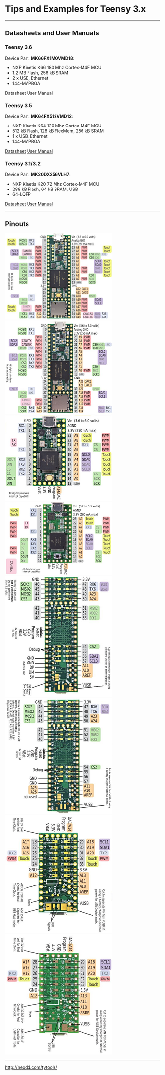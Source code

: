 # Tips and Examples for Teensy 3.x

---
## Datasheets and User Manuals

### Teensy 3.6

Device Part: **MK66FX1M0VMD18**:
- NXP Kinetis K66 180 Mhz Cortex-M4F MCU
- 1.2 MB Flash, 256 kB SRAM
- 2 x USB, Ethernet
- 144-MAPBGA

[Datasheet](https://www.pjrc.com/teensy/K66P144M180SF5V2.pdf)
[User Manual](https://www.pjrc.com/teensy/K66P144M180SF5RMV2.pdf)

### Teensy 3.5

Device Part: **MK64FX512VMD12**:
- NXP Kinetis K64 120 Mhz Cortex-M4F MCU
- 512 kB Flash, 128 kB FlexMem, 256 kB SRAM
- 1 x USB, Ethernet
- 144-MAPBGA

[Datasheet](https://www.pjrc.com/teensy/K64P144M120SF5.pdf)
[User Manual](https://www.pjrc.com/teensy/K64P144M120SF5RM.pdf)

### Teensy 3.1/3.2

Device Part: **MK20DX256VLH7**:
- NXP Kinetis K20 72 Mhz Cortex-M4F MCU
- 288 kB Flash, 64 kB SRAM, USB
- 64-LQFP

[Datasheet](https://www.pjrc.com/teensy/K20P64M72SF1.pdf)
[User Manual](https://www.pjrc.com/teensy/K20P64M72SF1RM.pdf)

---
## Pinouts

<img src="./Pinouts_3.6.jpg" width="350"/><img src="./Pinouts_3.5.jpg" width="350"/>
<img src="./Pinouts_3.2.jpg" width="350"/><img src="./Pinouts_3.1.jpg" width="350"/>
<img src="./Pinouts_3.6_back.jpg" width="350"/><img src="./Pinouts_3.5_back.jpg" width="350"/>
<img src="./Pinouts_3.2_back.jpg" width="350"/><img src="./Pinouts_3.1_back.jpg" width="350"/>

---
http://neodd.com/tytools/